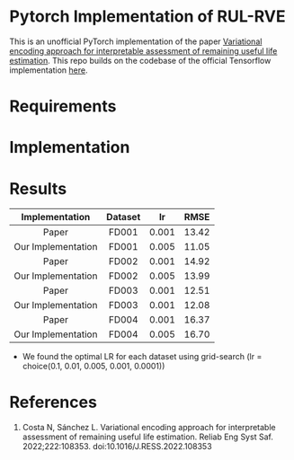 # Pytorch Implementation of RUL-RVE
This is an unofficial PyTorch implementation of the paper [Variational encoding approach for interpretable assessment of remaining useful life estimation](https://www.sciencedirect.com/science/article/pii/S0951832022000321?via%3Dihub). This repo builds on the codebase of the official Tensorflow implementation [here](https://github.com/NahuelCostaCortez/Remaining-Useful-Life-Estimation-Variational).


# Requirements





# Implementation



# Results
Implementation | Dataset | lr | RMSE |
|:---:|:---:|:---:|:---:|
|Paper| FD001 | 0.001 | 13.42 |
|Our Implementation| FD001 | 0.005 |  11.05 |
|Paper| FD002 | 0.001 | 14.92 |
|Our Implementation| FD002 | 0.005 | 13.99 |
|Paper| FD003 | 0.001 | 12.51 |
|Our Implementation| FD003 | 0.001 | 12.08 |
|Paper| FD004 | 0.001 | 16.37 |
|Our Implementation| FD004 | 0.005 | 16.70 |

- We found the optimal LR for each dataset using grid-search (lr = choice(0.1, 0.01, 0.005, 0.001, 0.0001))


# References
1. Costa N, Sánchez L. Variational encoding approach for interpretable assessment of remaining useful life estimation. Reliab Eng Syst Saf. 2022;222:108353. doi:10.1016/J.RESS.2022.108353